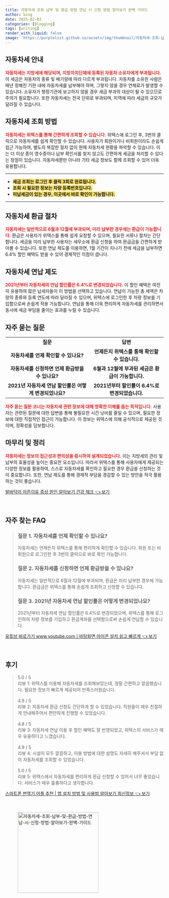 ```yaml
---
title: 자동차세 조회 납부 및 환급 방법 연납 시 신청 방법 알아보기 완벽 가이드
author: bing
date: 2025-02-03
categories: [Blogging]
tags: [writing]
render_with_liquid: false
image: 'https://purplelist.github.io/assets/img/thumbnail/자동차세-조회-납부-및-환급-방법-연납-시-신청-방법-알아보기-완벽-가이드.webp'
---
```



<h2 id='자동차세안내'>자동차세 안내</h2>

<p><b><span style="color: #ee2323;">자동차세는 지방세에 해당되며, 지방자치단체에 등록된 자동차 소유자에게 부과됩니다.</span></b> 이 세금은 자동차의 종류 및 배기량에 따라 다르게 부과됩니다. 자동차를 소유한 사람은 매년 정해진 기한 내에 자동차세를 납부해야 하며, 그렇지 않을 경우 연체료가 발생할 수 있습니다. 소유자가 행정기관에 보고하지 않을 경우 세금 부과의 대상이 될 수 있으므로 주의가 필요합니다. 또한 자동차세는 전국 단위로 부과되며, 지역에 따라 세금의 규모가 달라질 수 있습니다.</p>

<h2 id='자동차세조회'>자동차세 조회 방법</h2>

<p><b><span style="color: #ee2323;">자동차세는 위텍스를 통해 간편하게 조회할 수 있습니다.</span></b> 위텍스에 로그인 후, 3번의 클릭으로 자동차세를 쉽게 확인할 수 있습니다. 사용자가 회원이거나 비회원이라도 손쉽게 접근 가능하여, 별도의 복잡한 절차 없이 현재 자동차세 현황을 파악할 수 있습니다. 이는 더 이상 종이 영수증이나 납부 확인서를 찾지 않고도 간편하게 세금을 처리할 수 있다는 장점이 있습니다. 자동차세뿐만 아니라 기타 세금 정보도 함께 조회할 수 있어 더욱 유용합니다.</p>

<hr />

<ul>
    <li><b><span style="background-color: #ffe066;">세금 조회는 로그인 후 클릭 3회로 완료됩니다.</span></b></li>
    <li><b><span style="background-color: #ffe066;">조회 시 필요한 정보는 차량 등록번호입니다.</span></b></li>
    <li><b><span style="background-color: #ffe066;">미납세금이 있는 경우, 이곳에서 바로 확인이 가능합니다.</span></b></li>
</ul>

<hr />

<h2 id='자동차세환급'>자동차세 환급 절차</h2>

<p><b><span style="color: #ee2323;">자동차세는 일반적으로 6월과 12월에 부과되며, 미리 납부한 경우에는 환급이 가능합니다.</span></b> 환급은 사용자가 위텍스를 통해 쉽게 요청할 수 있으며, 필요한 서류나 절차는 간단합니다. 세금을 미리 납부한 사용자는 세무소에 환급 신청을 하여 환급금을 간편하게 받아볼 수 있습니다. 또한 연납 제도를 이용하면, 1월 기간이 지나기 전에 세금을 납부하면 6.4% 할인 혜택도 받을 수 있어 경제적인 이점이 큽니다.</p>

<h2 id='자동차세연납'>자동차세 연납 제도</h2>

<p><b><span style="color: #ee2323;">2021년부터 자동차세의 연납 할인률은 6.4%로 변경되었습니다.</span></b> 이 할인 혜택은 여전히 유용하여 많은 납세자들이 이 방법을 선택하고 있습니다. 연납이 가능한 총 세액은 차량의 종류와 등록 연도에 따라 달라질 수 있으며, 위텍스에 로그인한 후 차량 정보를 기입함으로써 손쉽게 적용 가능합니다. 연납을 통해 더욱 편리하게 자동차세를 관리하면서 동시에 세금 부담을 줄이는 효과를 누릴 수 있습니다.</p>

<h2 id='자주묻는질문'>자주 묻는 질문</h2>

<table>
    <tr>
        <td style="text-align: center; height: 17px;"><b>질문</b></td>
        <td style="text-align: center; height: 17px;"><b>답변</b></td>
    </tr>
    <tr>
        <td style="text-align: center; height: 17px;"><b>자동차세를 언제 확인할 수 있나요?</b></td>
        <td style="text-align: center; height: 17px;"><b>언제든지 위텍스를 통해 확인할 수 있습니다.</b></td>
    </tr>
    <tr>
        <td style="text-align: center; height: 17px;"><b>자동차세를 신청하면 언제 환급받을 수 있나요?</b></td>
        <td style="text-align: center; height: 17px;"><b>6월과 12월에 부과된 세금은 환급이 가능합니다.</b></td>
    </tr>
    <tr>
        <td style="text-align: center; height: 17px;"><b>2021년 자동차세 연납 할인률은 어떻게 변경되었나요?</b></td>
        <td style="text-align: center; height: 17px;"><b>2021년부터 할인률이 6.4%로 변경되었습니다.</b></td>
    </tr>
</table>

<p><b><span style="color: #ee2323;">자주 묻는 질문 코너는 자동차세 관련 정보에 대해 명확한 이해를 돕는 목적입니다.</span></b> 사용자는 관련된 질문에 대한 답변을 통해 불필요한 시간 낭비를 줄일 수 있으며, 필요한 정보에 대한 직접적인 접근이 가능합니다. 이 정보는 위텍스에 의해 공식적으로 제공된 것이며, 정확성을 담보합니다.</p>

<h2 id='마무리'>마무리 및 정리</h2>

<p><b><span style="color: #ee2323;">자동차세는 정보의 접근성과 편의성을 중시하여 설계되었습니다.</span></b> 이는 지방세의 관리 및 납부의 효율성을 높이는 중요한 요소입니다. 따라서 위텍스를 통해 사용자에게 제공되는 다양한 정보를 활용하여, 스스로 자동차세를 확인하고 필요한 경우 환급을 신청하는 것이 중요합니다. 또한, 연납 제도를 통해 경제적 부담을 경감할 수 있는 방안을 적극 활용하는 것이 좋습니다.</p>


<p><a class="click-button" title="발바닥이 아픈이유 증상 원인 알아보기 건강 체크" href="https://purplelist.github.io/posts/%EB%B0%9C%EB%B0%94%EB%8B%A5%EC%9D%B4-%EC%95%84%ED%94%88%EC%9D%B4%EC%9C%A0-%EC%A6%9D%EC%83%81-%EC%9B%90%EC%9D%B8-%EC%95%8C%EC%95%84%EB%B3%B4%EA%B8%B0-%EA%B1%B4%EA%B0%95-%EC%B2%B4%ED%81%AC/" rel="dofollow">발바닥이 아픈이유 증상 원인 알아보기 건강 체크 👈 보기</a></p><br>
<h2 id='자주_찾는_FAQ'>자주 찾는 FAQ</h2>
<div itemscope="" itemtype="https://schema.org/FAQPage"> 
<blockquote> 
<div itemscope="" itemprop="mainEntity" itemtype="https://schema.org/Question"> 
<h3 itemprop="name">질문 1. 자동차세를 언제 확인할 수 있나요?</h3>
<div itemscope="" itemprop="acceptedAnswer" itemtype="https://schema.org/Answer"> 
<span itemprop="text"> 
<p>자동차세는 언제든지 위텍스를 통해 편리하게 확인할 수 있습니다. 회원 또는 비회원으로 로그인한 후 3번의 클릭으로 바로 확인 가능합니다.</p> 
</span> 
</div> 
</div> 
<div itemscope="" itemprop="mainEntity" itemtype="https://schema.org/Question"> 
<h3 itemprop="name">질문 2. 자동차세를 신청하면 언제 환급받을 수 있나요?</h3>
<div itemscope="" itemprop="acceptedAnswer" itemtype="https://schema.org/Answer"> 
<span itemprop="text"> 
<p>자동차세는 일반적으로 6월과 12월에 부과되며, 환급은 미리 납부한 경우에 가능합니다. 환급금은 위텍스를 통해 손쉽게 조회하고 신청할 수 있습니다.</p> 
</span> 
</div> 
</div> 
<div itemscope="" itemprop="mainEntity" itemtype="https://schema.org/Question"> 
<h3 itemprop="name">질문 3. 2021년 자동차세 연납 할인률은 어떻게 변경되었나요?</h3>
<div itemscope="" itemprop="acceptedAnswer" itemtype="https://schema.org/Answer"> 
<span itemprop="text"> 
<p>2021년부터 자동차세 연납 할인률은 6.4%로 변경되었으며, 위텍스를 통해 로그인하여 차량 정보를 기입하고 환급계좌를 선택함으로써 손쉽게 연납할 수 있습니다.</p> 
</span> 
</div> 
</div> 
</blockquote> 
</div>
<p><a class="click-button" title="유튜브 바로가기 www.youtube.comㅣ바탕화면 아이콘 설치 쉽고 빠르게" href="https://purplelist.github.io/posts/%EC%9C%A0%ED%8A%9C%EB%B8%8C-%EB%B0%94%EB%A1%9C%EA%B0%80%EA%B8%B0-www.youtube.com%E3%85%A3%EB%B0%94%ED%83%95%ED%99%94%EB%A9%B4-%EC%95%84%EC%9D%B4%EC%BD%98-%EC%84%A4%EC%B9%98-%EC%89%BD%EA%B3%A0-%EB%B9%A0%EB%A5%B4%EA%B2%8C/" rel="dofollow">유튜브 바로가기 www.youtube.comㅣ바탕화면 아이콘 설치 쉽고 빠르게 👈 보기</a></p><br>
<h2 id='후기'>후기</h2>
<div itemscope itemtype="https://schema.org/Product">
  <blockquote>
  <div itemprop="review" itemscope itemtype="https://schema.org/Review">
      <div itemprop="reviewRating" itemscope itemtype="https://schema.org/Rating"> <span itemprop="ratingValue">5.0</span> / <span itemprop="bestRating">5</span> </div>
      <span itemprop="reviewBody">리뷰 1: 위텍스를 이용해 자동차세를 조회해보았는데, 정말 간편하고 깔끔했습니다. 필요한 정보가 빠르게 제공되어 만족스러웠습니다.</span>
  </div>
  <br>
  <div itemprop="review" itemscope itemtype="https://schema.org/Review">
      <div itemprop="reviewRating" itemscope itemtype="https://schema.org/Rating"> <span itemprop="ratingValue">4.9</span> / <span itemprop="bestRating">5</span> </div>
      <span itemprop="reviewBody">리뷰 2: 자동차세 환급 신청도 간단하게 할 수 있었습니다. 직원들이 매우 친절하게 안내해주어서 편안하게 진행할 수 있었습니다.</span>
  </div>
  <br>
  <div itemprop="review" itemscope itemtype="https://schema.org/Review">
      <div itemprop="reviewRating" itemscope itemtype="https://schema.org/Rating"> <span itemprop="ratingValue">4.8</span> / <span itemprop="bestRating">5</span> </div>
      <span itemprop="reviewBody">리뷰 3: 자동차세 연납 이용 후 할인 혜택도 잘 반영되었고, 위텍스의 서비스가 매우 유용하다고 느꼈습니다.</span>
  </div>
  <br>
  <div itemprop="review" itemscope itemtype="https://schema.org/Review">
      <div itemprop="reviewRating" itemscope itemtype="https://schema.org/Rating"> <span itemprop="ratingValue">4.9</span> / <span itemprop="bestRating">5</span> </div>
      <span itemprop="reviewBody">리뷰 4: 시설이 모두 깔끔하고, 이용 방법에 대한 설명도 자세히 해주셔서 부담 없이 자동차세를 조회할 수 있었습니다.</span>
  </div>
  <br>
  <div itemprop="review" itemscope itemtype="https://schema.org/Review">
      <div itemprop="reviewRating" itemscope itemtype="https://schema.org/Rating"> <span itemprop="ratingValue">5.0</span> / <span itemprop="bestRating">5</span> </div>
      <span itemprop="reviewBody">리뷰 5: 위텍스에서 자동차세를 편리하게 환급 신청할 수 있어서 너무 좋았습니다. 서비스가 매우 훌륭하다고 생각합니다.</span>
  </div>
  </blockquote>
</div>
<p><a class="click-button" title="스마트폰 번역기 어플 추천 | 앱 설치 방법 및 사용법 알아보기 최신정보" href="https://purplelist.github.io/posts/%EC%8A%A4%EB%A7%88%ED%8A%B8%ED%8F%B0-%EB%B2%88%EC%97%AD%EA%B8%B0-%EC%96%B4%ED%94%8C-%EC%B6%94%EC%B2%9C-%EC%95%B1-%EC%84%A4%EC%B9%98-%EB%B0%A9%EB%B2%95-%EB%B0%8F-%EC%82%AC%EC%9A%A9%EB%B2%95-%EC%95%8C%EC%95%84%EB%B3%B4%EA%B8%B0-%EC%B5%9C%EC%8B%A0%EC%A0%95%EB%B3%B4/" rel="dofollow">스마트폰 번역기 어플 추천 | 앱 설치 방법 및 사용법 알아보기 최신정보 👈 보기</a></p><br>
<figure class="image"><img src="https://purplelist.github.io/assets/img/thumbnail/자동차세-조회-납부-및-환급-방법-연납-시-신청-방법-알아보기-완벽-가이드.webp" alt="자동차세-조회-납부-및-환급-방법-연납-시-신청-방법-알아보기-완벽-가이드" width="256" height="256"></figure>